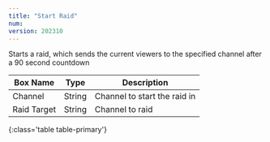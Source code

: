 ```yaml
---
title: "Start Raid"
num: 
version: 202310
---
```


Starts a raid, which sends the current viewers to the specified channel after a 90 second countdown

| Box Name | Type | Description | 
|-------|--------|--------
Channel|String|Channel to start the raid in
Raid Target|String|Channel to raid
{:class='table table-primary'}